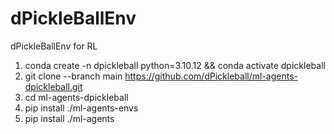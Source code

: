 # dPickleBallEnv
dPickleBallEnv for RL

1) conda create -n dpickleball python=3.10.12 && conda activate dpickleball
2) git clone --branch main https://github.com/dPickleball/ml-agents-dpickleball.git
3) cd ml-agents-dpickleball
4) pip install ./ml-agents-envs
5) pip install ./ml-agents
